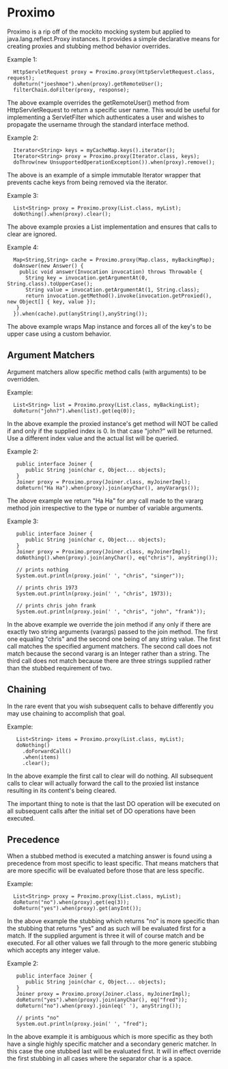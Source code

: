 # Proximo

Proximo is a rip off of the mockito mocking system but applied to java.lang.reflect.Proxy
instances. It provides a simple declarative means for creating proxies and stubbing method
behavior overrides.


Example 1:
````
  HttpServletRequest proxy = Proximo.proxy(HttpServletRequest.class, request);
  doReturn("joeshmoe").when(proxy).getRemoteUser();
  filterChain.doFilter(proxy, response);
````

The above example overrides the getRemoteUser() method from HttpServletRequest to return a
specific user name. This would be useful for implementing a ServletFilter which authenticates
a user and wishes to propagate the username through the standard interface method.


Example 2:
````
  Iterator<String> keys = myCacheMap.keys().iterator();
  Iterator<String> proxy = Proximo.proxy(Iterator.class, keys);
  doThrow(new UnsupportedOperationException()).when(proxy).remove();
````

The above is an example of a simple immutable Iterator wrapper that prevents cache keys from
being removed via the iterator.


Example 3:
````
  List<String> proxy = Proximo.proxy(List.class, myList);
  doNothing().when(proxy).clear();
````

The above example proxies a List implementation and ensures that calls to clear are ignored.


Example 4:
````
  Map<String,String> cache = Proximo.proxy(Map.class, myBackingMap);
  doAnswer(new Answer() {
    public void answer(Invocation invocation) throws Throwable {
      String key = invocation.getArgumentAt(0, String.class).toUpperCase();
      String value = invocation.getArgumentAt(1, String.class);
      return invocation.getMethod().invoke(invocation.getProxied(), new Object[] { key, value });
   }
  }).when(cache).put(anyString(),anyString());

````

The above example wraps Map instance and forces all of the key's to be upper case using a custom
behavior.


Argument Matchers
-----------------

Argument matchers allow specific method calls (with arguments) to be overridden.

Example:
````
  List<String> list = Proximo.proxy(List.class, myBackingList);
  doReturn("john?").when(list).get(eq(0));
````

In the above example the proxied instance's get method will NOT be called if and only if the
supplied index is 0. In that case "john?" will be returned. Use a different index value and
the actual list will be queried.


Example 2:
````
   public interface Joiner {
      public String join(char c, Object... objects);
   }
   Joiner proxy = Proximo.proxy(Joiner.class, myJoinerImpl);
   doReturn("Ha Ha").when(proxy).join(anyChar(), anyVarargs());
````

The above example we return "Ha Ha" for any call made to the vararg method join irrespective to
the type or number of variable arguments.

Example 3:
````
   public interface Joiner {
      public String join(char c, Object... objects);
   }
   Joiner proxy = Proximo.proxy(Joiner.class, myJoinerImpl);
   doNothing().when(proxy).join(anyChar(), eq("chris"), anyString());

   // prints nothing
   System.out.println(proxy.join(' ', "chris", "singer"));

   // prints chris 1973
   System.out.println(proxy.join(' ', "chris", 1973));

   // prints chris john frank
   System.out.println(proxy.join(' ', "chris", "john", "frank"));
````

In the above example we override the join method if any only if there are exactly two string
arguments (varargs) passed to the join method. The first one equaling "chris" and the second one
being of any string value. The first call matches the specified argument matchers. The second call
does not match because the second vararg is an Integer rather than a string. The third call does
not match because there are three strings supplied rather than the stubbed requirement of two.


Chaining
--------

In the rare event that you wish subsequent calls to behave differently you may use chaining to
accomplish that goal.

Example:
````
   List<String> items = Proximo.proxy(List.class, myList);
   doNothing()
     .doForwardCall()
     .when(items)
     .clear();
````

In the above example the first call to clear will do nothing. All subsequent calls to clear will
actually forward the call to the proxied list instance resulting in its content's being cleared.

The important thing to note is that the last DO operation will be executed on all subsequent calls
after the initial set of DO operations have been executed.


Precedence
----------

When a stubbed method is executed a matching answer is found using a precedence from most specific
to least specific. That means matchers that are more specific will be evaluated before those that
are less specific.

Example:
````
  List<String> proxy = Proximo.proxy(List.class, myList);
  doReturn("no").when(proxy).get(eq(3));
  doReturn("yes").when(proxy).get(anyInt());
````

In the above example the stubbing which returns "no" is more specific than the stubbing that returns
"yes" and as such will be evaluated first for a match. If the supplied argument is three it will of
course match and be executed. For all other values we fall through to the more generic stubbing which
accepts any integer value.

Example 2:
````
   public interface Joiner {
      public String join(char c, Object... objects);
   }
   Joiner proxy = Proximo.proxy(Joiner.class, myJoinerImpl);
   doReturn("yes").when(proxy).join(anyChar(), eq("fred"));
   doReturn("no").when(proxy).join(eq(' '), anyString());

   // prints "no"
   System.out.println(proxy.join(' ', "fred");
````

In the above example it is ambiguous which is more specific as they both have a single highly specific
matcher and a secondary generic matcher. In this case the one stubbed last will be evaluated first. It
will in effect override the first stubbing in all cases where the separator char is a space.

